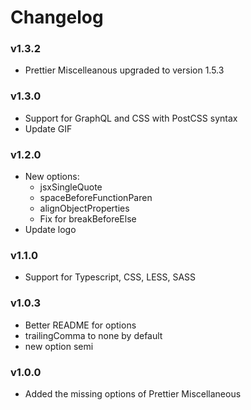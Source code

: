 # Changelog

### v1.3.2
- Prettier Miscelleanous upgraded to version 1.5.3

### v1.3.0
- Support for GraphQL and CSS with PostCSS syntax
- Update GIF

### v1.2.0
- New options:
    * jsxSingleQuote
    * spaceBeforeFunctionParen
    * alignObjectProperties
    * Fix for breakBeforeElse
- Update logo

### v1.1.0
- Support for Typescript, CSS, LESS, SASS

### v1.0.3
- Better README for options
- trailingComma to none by default
- new option semi

### v1.0.0
- Added the missing options of Prettier Miscellaneous